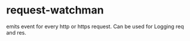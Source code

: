 # request-watchman
emits event for every http or https request. Can be used for Logging req and res.
